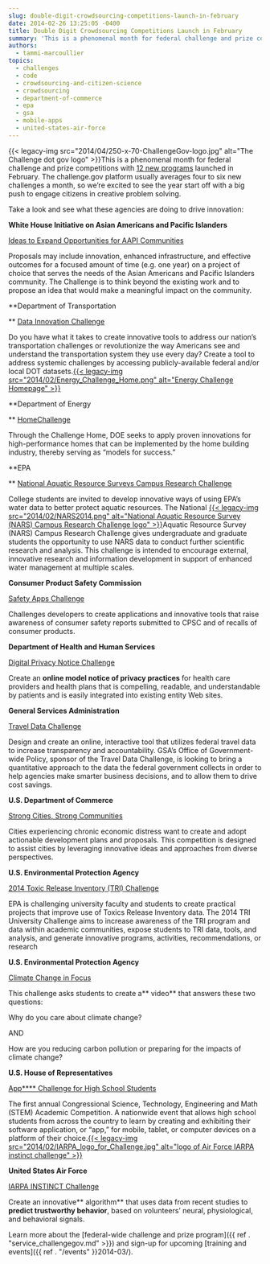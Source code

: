 ```yaml
---
slug: double-digit-crowdsourcing-competitions-launch-in-february
date: 2014-02-26 13:25:05 -0400
title: Double Digit Crowdsourcing Competitions Launch in February
summary: 'This is a phenomenal month for federal challenge and prize competitions with 12 new programs launched in February. The challenge.gov platform usually averages four to six new challenges a month, so we&#8217;re excited to see the year start off with a big push to engage citizens in creative'
authors:
  - tammi-marcoullier
topics:
  - challenges
  - code
  - crowdsourcing-and-citizen-science
  - crowdsourcing
  - department-of-commerce
  - epa
  - gsa
  - mobile-apps
  - united-states-air-force
---
```


{{< legacy-img src="2014/04/250-x-70-ChallengeGov-logo.jpg" alt="The Challenge dot gov logo" >}}This is a phenomenal month for federal challenge and prize competitions with [12 new programs](http://www.challenge.gov/) launched in February. The challenge.gov platform usually averages four to six new challenges a month, so we&#8217;re excited to see the year start off with a big push to engage citizens in creative problem solving.

Take a look and see what these agencies are doing to drive innovation:

**White House Initiative on Asian Americans and Pacific Islanders**

[Ideas to Expand Opportunities for AAPI Communities](http://challenge.sites.usa.gov/challenge/expanding-opportunity-for-aapis-whiaapi-proposal-challenge/)

Proposals may include innovation, enhanced infrastructure, and effective outcomes for a focused amount of time (e.g. one year) on a project of choice that serves the needs of the Asian Americans and Pacific Islanders community. The Challenge is to think beyond the existing work and to propose an idea that would make a meaningful impact on the community.

**Department of Transportation

** [Data Innovation Challenge](http://www.transportation.gov/datachallenge)

Do you have what it takes to create innovative tools to address our nation’s transportation challenges or revolutionize the way Americans see and understand the transportation system they use every day? Create a tool to address systemic challenges by accessing publicly-available federal and/or local DOT datasets.[{{< legacy-img src="2014/02/Energy\_Challenge\_Home.png" alt="Energy Challenge Homepage" >}}](https://s3.amazonaws.com/digitalgov/_legacy-img/2014/02/Energy_Challenge_Home.png)

**Department of Energy

** [Home](http://www.energy.gov/eere/buildings/doe-challenge-home)[Challenge](http://www.energy.gov/eere/buildings/doe-challenge-home)

Through the Challenge Home, DOE seeks to apply proven innovations for high-performance homes that can be implemented by the home building industry, thereby serving as “models for success.”

**EPA

** [National Aquatic Resource Surveys Campus Research Challenge](http://water.epa.gov/type/watersheds/monitoring/nars-challenge.cfm)

College students are invited to develop innovative ways of using EPA&#8217;s water data to better protect aquatic resources. The National [{{< legacy-img src="2014/02/NARS2014.png" alt="National Aquatic Resource Survey (NARS) Campus Research Challenge logo" >}}](https://s3.amazonaws.com/digitalgov/_legacy-img/2014/02/NARS2014.png)Aquatic Resource Survey (NARS) Campus Research Challenge gives undergraduate and graduate students the opportunity to use NARS data to conduct further scientific research and analysis. This challenge is intended to encourage external, innovative research and information development in support of enhanced water management at multiple scales.

**Consumer Product Safety Commission**

[Safety Apps Challenge](http://productsafetyapps.challengepost.com/)

Challenges developers to create applications and innovative tools that raise awareness of consumer safety reports submitted to CPSC and of recalls of consumer products.

**Department of Health and Human Services**

[Digital Privacy Notice Challenge](http://oncchallenges.ideascale.com/)

Create an **online model notice of privacy practices** for health care providers and health plans that is compelling, readable, and understandable by patients and is easily integrated into existing entity Web sites.

**General Services Administration**

[Travel Data Challenge](http://gsatraveldata.challengepost.com/)

Design and create an online, interactive tool that utilizes federal travel data to increase transparency and accountability. GSA’s Office of Government-wide Policy, sponsor of the Travel Data Challenge, is looking to bring a quantitative approach to the data the federal government collects in order to help agencies make smarter business decisions, and to allow them to drive cost savings.

**U.S. Department of Commerce**

[Strong Cities, Strong Communities](https://www.sc2prize.com/)

Cities experiencing chronic economic distress want to create and adopt actionable development plans and proposals. This competition is designed to assist cities by leveraging innovative ideas and approaches from diverse perspectives.

**U.S. Environmental Protection Agency**

[2014 Toxic Release Inventory (TRI) Challenge](http://www2.epa.gov/toxics-release-inventory-tri-program/2014-tri-university-challenge-0)

EPA is challenging university faculty and students to create practical projects that improve use of Toxics Release Inventory data. The 2014 TRI University Challenge aims to increase awareness of the TRI program and data within academic communities, expose students to TRI data, tools, and analysis, and generate innovative programs, activities, recommendations, or research

**U.S. Environmental Protection Agency**

[Climate Change in Focus](http://www.epa.gov/climatestudents/contest.html)

This challenge asks students to create a** video** that answers these two questions:

Why do you care about climate change?

AND

How are you reducing carbon pollution or preparing for the impacts of climate change?

**U.S. House of Representatives**

[App**** Challenge for High School Students](http://housestudentapps.challengepost.com/)

The first annual Congressional Science, Technology, Engineering and Math (STEM) Academic Competition. A nationwide event that allows high school students from across the country to learn by creating and exhibiting their software application, or “app,” for mobile,  tablet, or computer devices on a platform of their choice.[{{< legacy-img src="2014/02/IARPA\_logo\_for_Challenge.jpg" alt="logo of Air Force IARPA instinct challenge" >}}](https://s3.amazonaws.com/digitalgov/_legacy-img/2014/02/IARPA_logo_for_Challenge.jpg)

**United States Air Force**

[IARPA INSTINCT Challenge](http://www.iarpa.gov/INSTINCT/)

Create an innovative** algorithm** that uses data from recent studies to **predict trustworthy behavior**, based on volunteers’ neural, physiological, and behavioral signals.

Learn more about the [federal-wide challenge and prize program]({{ ref . "service_challengegov.md" >}}) and sign-up for upcoming [training and events]({{ ref . "/events" }}2014-03/).
